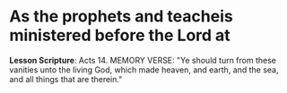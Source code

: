 # As the prophets and teacheis ministered before the Lord at

**Lesson Scripture**: Acts 14. MEMORY VERSE: "Ye should turn from these vanities unto the living God, which made heaven, and earth, and the sea, and all things that are therein."


